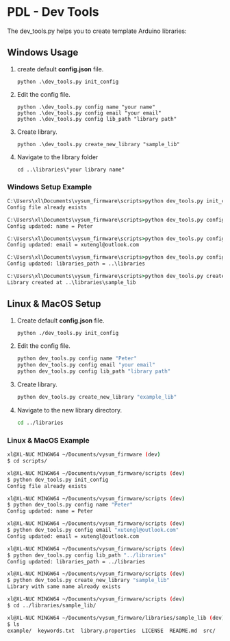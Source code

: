 # PDL - Dev Tools

The dev_tools.py helps you to create template Arduino libraries:

## Windows Usage

1. create default **config.json** file.

    ```batch
    python .\dev_tools.py init_config
    ```

2. Edit the config file.

    ```batch
    python .\dev_tools.py config name "your name"
    python .\dev_tools.py config email "your email"
    python .\dev_tools.py config lib_path "library path"  
    ```

3. Create library.

    ```batch
    python .\dev_tools.py create_new_library "sample_lib"
    ```

4. Navigate to the library folder

    ```batch
    cd ..\libraries\"your library name"
    ```

### Windows Setup Example

```cmd prompt
C:\Users\xl\Documents\vysum_firmware\scripts>python dev_tools.py init_config
Config file already exists

C:\Users\xl\Documents\vysum_firmware\scripts>python dev_tools.py config name "Peter"
Config updated: name = Peter

C:\Users\xl\Documents\vysum_firmware\scripts>python dev_tools.py config email "xutengl@outlook.com"
Config updated: email = xutengl@outlook.com

C:\Users\xl\Documents\vysum_firmware\scripts>python dev_tools.py config lib_path "..\libraries"    
Config updated: libraries_path = ..\libraries

C:\Users\xl\Documents\vysum_firmware\scripts>python dev_tools.py create_new_library "sample_lib"
Library created at ..\libraries\sample_lib
```

## Linux & MacOS Setup

1. Create default **config.json** file.

    ```bash
    python ./dev_tools.py init_config
    ```

2. Edit the config file.

    ```bash
    python dev_tools.py config name "Peter"
    python dev_tools.py config email "your email"
    python dev_tools.py config lib_path "library path"
    ```

3. Create library.

   ```bash
   python dev_tools.py create_new_library "example_lib"
   ```

4. Navigate to the new library directory.

   ```bash
   cd ../libraries
   ```

### Linux & MacOS Example

```bash
xl@XL-NUC MINGW64 ~/Documents/vysum_firmware (dev)
$ cd scripts/

xl@XL-NUC MINGW64 ~/Documents/vysum_firmware/scripts (dev)
$ python dev_tools.py init_config
Config file already exists

xl@XL-NUC MINGW64 ~/Documents/vysum_firmware/scripts (dev)
$ python dev_tools.py config name "Peter"
Config updated: name = Peter

xl@XL-NUC MINGW64 ~/Documents/vysum_firmware/scripts (dev)
$ python dev_tools.py config email "xutengl@outlook.com"
Config updated: email = xutengl@outlook.com

xl@XL-NUC MINGW64 ~/Documents/vysum_firmware/scripts (dev)
$ python dev_tools.py config lib_path "../libraries"
Config updated: libraries_path = ../libraries

xl@XL-NUC MINGW64 ~/Documents/vysum_firmware/scripts (dev)
$ python dev_tools.py create_new_library "sample_lib"
Library with same name already exists

xl@XL-NUC MINGW64 ~/Documents/vysum_firmware/scripts (dev)
$ cd ../libraries/sample_lib/

xl@XL-NUC MINGW64 ~/Documents/vysum_firmware/libraries/sample_lib (dev)
$ ls
example/  keywords.txt  library.properties  LICENSE  README.md  src/
```